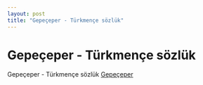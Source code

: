 ```yaml
---
layout: post
title: "Gepeçeper - Türkmençe sözlük"
---
```

# Gepeçeper - Türkmençe sözlük

Gepeçeper - Türkmençe sözlük [Gepeçeper](http://gepeceper.com/)